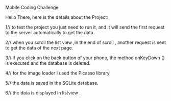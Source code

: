 Mobile Coding Challenge 

Hello There, 
here is the details about the Project:

1// to test the project you just need to run it, and it will send the first request to the server automatically to get the data.

2// when you scroll the list view ,in the end of scroll , another request is sent to get the data of the next page.

3// if you click on the back button of your phone, the method onKeyDown () is executed and the database is deleted. 

4// for the image loader I used the Picasso library. 

5// the data is saved in the SQLite database.

6// the data is displayed in listview .

